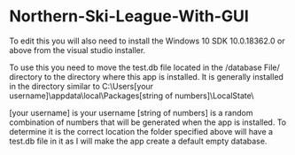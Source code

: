 # Northern-Ski-League-With-GUI

To edit this you will also need to install the Windows 10 SDK 10.0.18362.0 or above from the visual studio installer.

To use this you need to move the test.db file located in the /database File/ directory to the directory where this app is installed.  It is generally installed in the directory similar to
C:\Users\[your username]\appdata\local\Packages\[string of numbers]\LocalState\

[your username] is your username
[string of numbers] is a random combination of numbers that will be generated when the app is installed.  To determine it is the correct location the folder specified above will 
have a test.db file in it as I will make the app create a default empty database.
